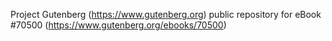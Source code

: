 Project Gutenberg (https://www.gutenberg.org) public repository for
eBook #70500 (https://www.gutenberg.org/ebooks/70500)
